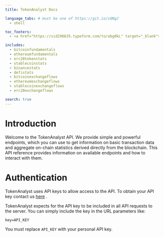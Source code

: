 ```yaml
---
title: TokenAnalyst Docs

language_tabs: # must be one of https://git.io/vQNgJ
  - shell

toc_footers:
  - <a href="https://sid296635.typeform.com/to/abg0kL" target="_blank">Get your API key</a>

includes:
  - bitcoinfundamentals
  - ethereumfundamentals
  - erc20tokenstats
  - stablecoinstats
  - binancestats
  - defistats
  - bitcoinexchangeflows
  - ethereumexchangeflows
  - stablecoinexchangeflows
  - erc20exchangeflows

search: true
---
```


<!-- Global site tag (gtag.js) - Google Analytics -->
<script async src="https://www.googletagmanager.com/gtag/js?id=UA-113322596-8"></script>
<script>
  window.dataLayer = window.dataLayer || [];
  function gtag(){dataLayer.push(arguments);}
  gtag('js', new Date());

  gtag('config', 'UA-113322596-8');
</script>

# Introduction

Welcome to the TokenAnalyst API. We provide simple and powerful endpoints, which you can use to get information on basic transaction data and aggregate on-chain statistics derived directly from the blockchain. This API reference provides information on available endpoints and how to interact with them.

# Authentication

TokenAnalyst uses API keys to allow access to the API. To obtain your API key contact us <a href="https://sid296635.typeform.com/to/abg0kL" target="_blank">here</a>
.

TokenAnalyst expects for the API key to be included in all API requests to the server. You can simply include the key in the URL parameters like:

`key=API_KEY`

<aside class="notice">
You must replace <code>API_KEY</code> with your personal API key.
</aside>
